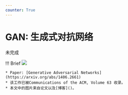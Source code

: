 ```yaml
---
counter: True   
---
```


# GAN: 生成式对抗网络

<div class="badges">
<span class="badge not-implement-badge">未完成</span>
</div>

!!! Brief
    ![](https://david-pigeon.github.io/notebook/images/Paper/Diffusion/GAN/gan_0.png)
    
    * Paper: [Generative Adversarial Networks](https://arxiv.org/abs/1406.2661)
    * 该工作已被Communications of the ACM, Volume 63 收录。
    * 本文中的图片来自论文以及[博客]()。

